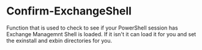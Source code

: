 # Confirm-ExchangeShell
Function that is used to check to see if your PowerShell session has Exchange Managemnt Shell is loaded. If it isn't it can load it for you and set the exinstall and exbin directories for you. 